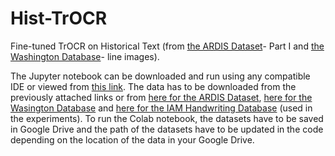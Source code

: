 # Hist-TrOCR  
Fine-tuned TrOCR on Historical Text (from [the ARDIS Dataset](https://ardisdataset.github.io/ARDIS/)- Part I and [the Washington Database](https://fki.tic.heia-fr.ch/databases/washington-database)- line images).  

The Jupyter notebook can be downloaded and run using any compatible IDE or viewed from [this link](https://colab.research.google.com/drive/11vWXRLM4gz9h5hFpPRR_DEgd7U-t9ZVp?usp=sharing). The data has to be downloaded from the previously attached links or from [here for the ARDIS Dataset](https://drive.google.com/drive/folders/1EN0hbqE1EjXCp6jZVqB-7DdWPTvDk63a?usp=sharing), [here for the Wasington Database](https://drive.google.com/drive/folders/1I2s3rrfOKncPAamB6PCL7cSwe1ykHk_d?usp=sharing) and [here for the IAM Handwriting Database](https://drive.google.com/drive/folders/1n7ePKEf4v1Z_B_w99dQnl6ij7giEPjnf?usp=sharing) (used in the experiments). To run the Colab notebook, the datasets have to be saved in Google Drive and the path of the datasets have to be updated in the code depending on the location of the data in your Google Drive.   
